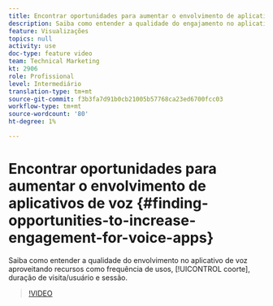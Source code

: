 ```yaml
---
title: Encontrar oportunidades para aumentar o envolvimento de aplicativos de voz
description: Saiba como entender a qualidade do engajamento no aplicativo de voz aproveitando recursos como frequência de usos, coorte, duração de visita/usuário e duração de sessão.
feature: Visualizações
topics: null
activity: use
doc-type: feature video
team: Technical Marketing
kt: 2906
role: Profissional
level: Intermediário
translation-type: tm+mt
source-git-commit: f3b3fa7d91b0cb21005b57768ca23ed6700fcc03
workflow-type: tm+mt
source-wordcount: '80'
ht-degree: 1%

---
```



# Encontrar oportunidades para aumentar o envolvimento de aplicativos de voz {#finding-opportunities-to-increase-engagement-for-voice-apps}

Saiba como entender a qualidade do envolvimento no aplicativo de voz aproveitando recursos como frequência de usos, [!UICONTROL coorte], duração de visita/usuário e sessão.

>[!VIDEO](https://video.tv.adobe.com/v/27223/?quality=9)
